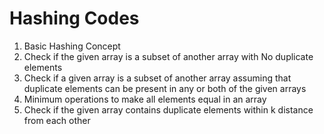 # Hashing Codes

<ol>
  <li>Basic Hashing Concept</li>
  <li>Check if the given array is a subset of another array with No duplicate elements</li>
  <li>Check if a given array is a subset of another array assuming that duplicate elements can be present in any or both of the given arrays</li>
  <li>Minimum operations to make all elements equal in an array</li>
  <li>Check if the given array contains duplicate elements within k distance from each other</li>
</ol>
